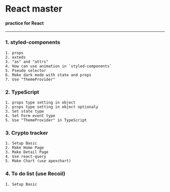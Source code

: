 # React master

#### practice for React

---

### 1. styled-components

    1. props
    2. exteds
    3. "as" and "attrs"
    4. How can use animation in `styled-components`
    5. Pseudo selector
    6. Make dark mode with state and props
    7. Use "ThemeProvider"

### 2. TypeScript

    1. props type setting in object
    2. props type setting in object optionaly
    3. Set state type
    4. Set Form event type
    5. Use "ThemeProvider" in TypeScript

### 3. Crypto tracker

    1. Setup Basic
    2. Make Home Page
    3. Make Detail Page
    4. Use react-query
    5. Make Chart (use apexchart)

### 4. To do list (use Recoil)

    1. Setup Basic
